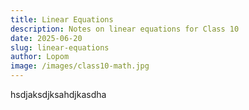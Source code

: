 ```yaml
---
title: Linear Equations
description: Notes on linear equations for Class 10
date: 2025-06-20
slug: linear-equations
author: Lopom
image: /images/class10-math.jpg
---
```


hsdjaksdjksahdjkasdha

